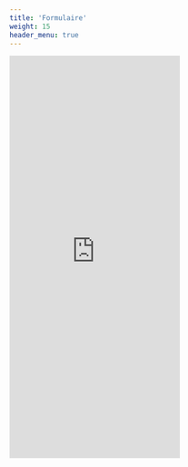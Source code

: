 ```yaml
---
title: 'Formulaire'
weight: 15
header_menu: true
---
```


<iframe src="https://docs.google.com/forms/d/e/1FAIpQLSfr7HJROKUpaaTCNRigim3cYh-FP2dfzRwu_gCR5oy-gHG6Fw/viewform?embedded=true" width="auto" height="706" frameborder="0" marginheight="0" marginwidth="0">Chargement…</iframe>